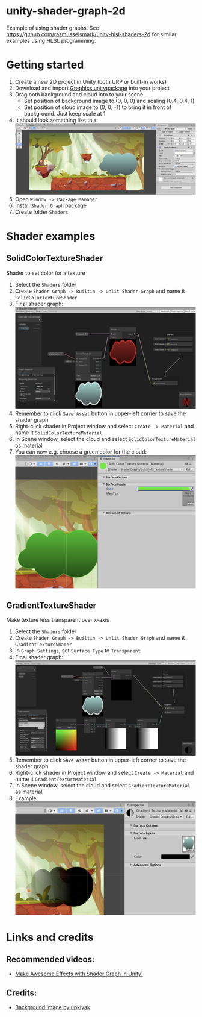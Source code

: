 # unity-shader-graph-2d

Example of using shader graphs. See https://github.com/rasmusselsmark/unity-hlsl-shaders-2d for similar examples using HLSL programming.

# Getting started

1. Create a new 2D project in Unity (both URP or built-in works)
1. Download and import [Graphics.unitypackage](https://github.com/rasmusselsmark/unity-shader-graph-2d/raw/main/Graphics.unitypackage) into your project
1. Drag both background and cloud into to your scene
   - Set position of background image to (0, 0, 0) and scaling (0.4, 0.4, 1)
   - Set position of cloud image to (0, 0, -1) to bring it in front of background. Just keep scale at 1
1. It should look something like this:
   ![Getting started](Documentation/Images/GettingStarted.png)
1. Open `Window -> Package Manager`
1. Install `Shader Graph` package
1. Create folder `Shaders`


# Shader examples

## SolidColorTextureShader

Shader to set color for a texture

1. Select the `Shaders` folder
1. Create `Shader Graph -> Builtin -> Unlit Shader Graph` and name it `SolidColorTextureShader`
1. Final shader graph:
   ![SolidColorTextureShaderGraph example](Documentation/Images/SolidColorTextureShaderGraph.png)
1. Remember to click `Save Asset` button in upper-left corner to save the shader graph
1. Right-click shader in Project window and select `Create -> Material` and name it `SolidColorTextureMaterial`
1. In Scene window, select the cloud and select `SolidColorTextureMaterial` as material
1. You can now e.g. choose a green color for the cloud:
   ![SolidColorTextureShaderGraph example](Documentation/Images/SolidColorTextureShaderExample.png)


## GradientTextureShader

Make texture less transparent over x-axis

1. Select the `Shaders` folder
1. Create `Shader Graph -> Builtin -> Unlit Shader Graph` and name it `GradientTextureShader`
1. In `Graph Settings`, set `Surface Type` to `Transparent`
1. Final shader graph:
   ![GradientTextureShader example](Documentation/Images/GradientTextureShaderGraph.png)
1. Remember to click `Save Asset` button in upper-left corner to save the shader graph
1. Right-click shader in Project window and select `Create -> Material` and name it `GradientTextureMaterial`
1. In Scene window, select the cloud and select `GradientTextureMaterial` as material
1. Example:
   ![GradientTextureShaderGraph example](Documentation/Images/GradientTextureShaderExample.png)


# Links and credits

## Recommended videos:
* [Make Awesome Effects with Shader Graph in Unity!](https://www.youtube.com/watch?v=VsUK9K6UbY4)


## Credits:
* [Background image by upklyak](https://www.freepik.com/free-vector/game-platform-cartoon-forest-landscape-2d-ui-design-computer-mobile-bright-wood-with-green-trees-grass-lianas-background-with-arcade-elements-jumping-bonus-items-nature-locations_12345468.htm#query=platform%20game%20background&position=17&from_view=keyword)
